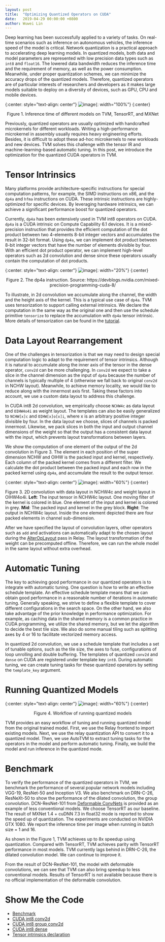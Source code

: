 ```yaml
---
layout: post
title:  "Optimizing Quantized Operators on CUDA"
date:   2019-04-29 00:00:00 +0800
author: Wuwei Lin
---
```

Deep learning has been successfully applied to a variety of tasks.
On real-time scenarios such as inference on autonomous vehicles, the inference speed of the model is critical. Network quantization is a practical approach to accelerating deep learning models.
In quantized models, both data and model parameters are represented with low precision data types such as `int8` and `float16`.
The lowered data bandwidth reduces the inference time and the requirement of memory, as well as the power consumption.
Meanwhile, under proper quantization schemes, we can minimize the accuracy drops of the quantized models.
Therefore, quantized operators are of particular interests of researchers and developers as it makes large models suitable to deploy on a diversity of devices, such as GPU, CPU and mobile devices.

{:center: style="text-align: center"}
![image](/images/cuda-quantized/benchmark.svg){: width="100%"}
{:center}
<center> Figure 1. Inference time of different models on TVM, TensorRT, and MXNet </center> <p></p>

Previously, quantized operators are usually optimized with handcrafted microkernels for different workloads.
Writing a high-performance microkernel in assembly usually requires heavy engineering efforts.
Besides, it is difficult to adopt these ad-hoc microkernels to new workloads and new devices.
TVM solves this challenge with the tensor IR and machine-learning-based automatic tuning.
In this post, we introduce the optimization for the quantized CUDA operators in TVM.

# Tensor Intrinsics
Many platforms provide architecture-specific instructions for special computation patterns, for example, the SIMD instructions on x86, and the `dp4a` and `hfma` instructions on CUDA.
These intrinsic instructions are highly-optimized for specific devices.
By leveraging hardware intrinsics, we can achieve a significant performance boost for quantized operators.

Currently, `dp4a` has been extensively used in TVM int8 operators on CUDA.
`dp4a` is a CUDA intrinsic on Compute Capability 6.1 devices.
It is a mixed-precision instruction that provides the efficient computation of the dot product between two 4-elements 8-bit integer vectors and accumulates the result in 32-bit format.
Using `dp4a`, we can implement dot product between 8-bit integer vectors that have the number of elements divisible by four.
With an efficient dot product operator, we can implement high-level operators such as 2d convolution and dense since these operators usually contain the computation of dot products.

{:center: style="text-align: center"}
![image](/images/cuda-quantized/dp4a.png){: width="20%"}
{:center}
<center> Figure 2. The dp4a instruction. Source: https://devblogs.nvidia.com/mixed-precision-programming-cuda-8/ </center> <p></p>

To illustrate, in 2d convolution we accumulate along the channel, the width and the height axis of the kernel.
This is a typical use case of `dp4a`.
TVM uses tensorization to support calling external intrinsics.
We declare the computation in the same way as the original one and then use the schedule primitive `tensorize` to replace the accumulation with `dp4a` tensor intrinsic.
More details of tensorization can be found in the [tutorial](https://docs.tvm.ai/tutorials/language/tensorize.html).

# Data Layout Rearrangement
One of the challenges in tensorization is that we may need to design special computation logic to adapt to the requirement of tensor intrinsics.
Although it is natural to accumulate along the inner axis of the tensor in the dense operator, `conv2d` can be more challenging.
In `conv2d` we expect to take a slice in the channel dimension as the input of `dp4a` because the number of channels is typically multiple of 4 (otherwise we fall back to original `conv2d` in NCHW layout).
Meanwhile, to achieve memory locality, we would like to reduce along with the innermost axis first.
Taking these factors into account, we use a custom data layout to address this challenge.

In CUDA int8 2d convolution, we empirically choose `NCHW4c` as data layout and `OIHW4o4i` as weight layout.
The templates can also be easily generalized to `NCHW[x]c` and `OIHW[x]o[x]i`, where x is an arbitrary positive integer divisible by four.
In the data layout we choose, slices of channels is packed innermost.
Likewise, we pack slices in both the input and output channel dimensions of the weight so that the output has a consistent data layout with the input, which prevents layout transformations between layers.

We show the computation of one element of the output of the 2d convolution in Figure 3.
The element in each position of the super dimension NCHW and OIHW is the packed input and kernel, respectively.
Each column of the packed kernel comes from a different filter.
We calculate the dot product between the packed input and each row in the packed kernel using `dp4a`, and accumulate the result to the output tensor.

{:center: style="text-align: center"}
![image](/images/cuda-quantized/conv2d.png){: width="60%"}
{:center}
<div>
Figure 3. 2D convolution with data layout in NCHW4c and weight layout in OIHW4o4i.
<b>Left</b>: The input tensor in NCHW4c layout. One moving filter of the kernel is colored in blue. One element of the input and kernel is colored in grey. 
<b>Mid</b>: The packed input and kernel in the grey block.
<b>Right</b>: The output in NCHW4c layout. Inside the one element depicted there are four packed elements in channel sub-dimension.
</div><p></p>

After we have specified the layout of convolution layers, other operators such as `add` and activations can automatically adapt to the chosen layout during the [AlterOpLayout](https://github.com/dmlc/tvm/blob/master/src/relay/pass/alter_op_layout.cc) pass in Relay.
The layout transformation of the weight can be precomputed offline. Therefore, we can run the whole model in the same layout without extra overhead.

# Automatic Tuning
The key to achieving good performance in our quantized operators is to integrate with automatic tuning. One question is how to write an effective schedule template.
An effective schedule template means that we can obtain good performance in a reasonable number of iterations in automatic tuning.
Generally speaking, we strive to define a flexible template to cover different configurations in the search space.
On the other hand, we also take advantage of the prior knowledge in performance optimization.
For example, as caching data in the shared memory is a common practice in CUDA programming, we utilize the shared memory, but we let the algorithm to decide the best tile size.
We also do some manual tiling such as splitting axes by 4 or 16 to facilitate vectorized memory access.

In quantized 2d convolution, we use a schedule template that includes a set of tunable options, such as the tile size, the axes to fuse, configurations of loop unrolling and double buffering.
The templates of quantized `conv2d` and `dense` on CUDA are registered under template key `int8`.
During automatic tuning, we can create tuning tasks for these quantized operators by setting the `template_key` argument.

# Running Quantized Models

{:center: style="text-align: center"}
![image](/images/cuda-quantized/workflow.png){: width="60%"}
{:center}
<center> Figure 4. Workflow of running quantized models </center><p></p>

TVM provides an easy workflow of tuning and running quantized model from the original trained model.
First, we use the Relay frontend to import existing models.
Next, we use the relay quantization API to convert it to a quantized model.
Then, we use AutoTVM to extract tuning tasks for the operators in the model and perform automatic tuning.
Finally, we build the model and run inference in the quantized mode.


# Benchmark
To verify the performance of the quantized operators in TVM, we benchmark the performance of several popular network models including VGG-19, ResNet-50 and Inception V3.
We also benchmark on DRN-C-26, ResNeXt-50 to show the performance of the dilated convolution, the group convolution.
DCN-ResNet-101 from [Deformable ConvNets](https://github.com/msracver/Deformable-ConvNets) is provided as an example of less conventional models.
We choose TensorRT as our baseline.
The result of MXNet 1.4 + cuDNN 7.3 in float32 mode is reported to show the speed up of quantization.
The experiments are conducted on NVIDIA GTX 1080.
We report the inference time per image when running in batch size = 1 and 16.

As shown in the Figure 1, TVM achieves up to 8x speedup using quantization.
Compared with TensorRT, TVM achieves parity with TensorRT performance in most models.
TVM currently lags behind in DRN-C-26, the dilated convolution model.
We can continue to improve it.

From the result of DCN-ResNet-101, the model with deformable convolutions, we can see that TVM can also bring speedup to less conventional models.
Results of TensorRT is not available because there is no official implementation of the deformable convolution.


# Show Me the Code
* [Benchmark](https://github.com/vinx13/tvm-cuda-benchmark)
* [CUDA int8 conv2d](https://github.com/dmlc/tvm/blob/master/topi/python/topi/cuda/conv2d_int8.py)
* [CUDA int8 group conv2d](https://github.com/dmlc/tvm/blob/master/topi/python/topi/cuda/group_conv2d_nchw.py)
* [CUDA int8 dense](https://github.com/dmlc/tvm/blob/master/topi/python/topi/cuda/dense.py)
* [Tensor intrinsics declaration](https://github.com/dmlc/tvm/blob/master/topi/python/topi/cuda/tensor_intrin.py) 


